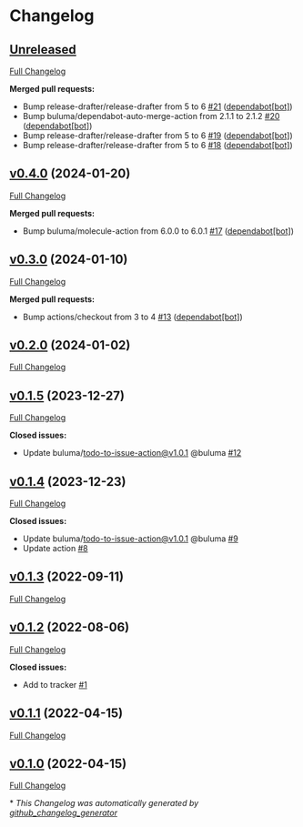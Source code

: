 # Changelog

## [Unreleased](https://github.com/buluma/ansible-role-elastic_repo/tree/HEAD)

[Full Changelog](https://github.com/buluma/ansible-role-elastic_repo/compare/v0.4.0...HEAD)

**Merged pull requests:**

- Bump release-drafter/release-drafter from 5 to 6 [\#21](https://github.com/buluma/ansible-role-elastic_repo/pull/21) ([dependabot[bot]](https://github.com/apps/dependabot))
- Bump buluma/dependabot-auto-merge-action from 2.1.1 to 2.1.2 [\#20](https://github.com/buluma/ansible-role-elastic_repo/pull/20) ([dependabot[bot]](https://github.com/apps/dependabot))
- Bump release-drafter/release-drafter from 5 to 6 [\#19](https://github.com/buluma/ansible-role-elastic_repo/pull/19) ([dependabot[bot]](https://github.com/apps/dependabot))
- Bump release-drafter/release-drafter from 5 to 6 [\#18](https://github.com/buluma/ansible-role-elastic_repo/pull/18) ([dependabot[bot]](https://github.com/apps/dependabot))

## [v0.4.0](https://github.com/buluma/ansible-role-elastic_repo/tree/v0.4.0) (2024-01-20)

[Full Changelog](https://github.com/buluma/ansible-role-elastic_repo/compare/v0.3.0...v0.4.0)

**Merged pull requests:**

- Bump buluma/molecule-action from 6.0.0 to 6.0.1 [\#17](https://github.com/buluma/ansible-role-elastic_repo/pull/17) ([dependabot[bot]](https://github.com/apps/dependabot))

## [v0.3.0](https://github.com/buluma/ansible-role-elastic_repo/tree/v0.3.0) (2024-01-10)

[Full Changelog](https://github.com/buluma/ansible-role-elastic_repo/compare/v0.2.0...v0.3.0)

**Merged pull requests:**

- Bump actions/checkout from 3 to 4 [\#13](https://github.com/buluma/ansible-role-elastic_repo/pull/13) ([dependabot[bot]](https://github.com/apps/dependabot))

## [v0.2.0](https://github.com/buluma/ansible-role-elastic_repo/tree/v0.2.0) (2024-01-02)

[Full Changelog](https://github.com/buluma/ansible-role-elastic_repo/compare/v0.1.5...v0.2.0)

## [v0.1.5](https://github.com/buluma/ansible-role-elastic_repo/tree/v0.1.5) (2023-12-27)

[Full Changelog](https://github.com/buluma/ansible-role-elastic_repo/compare/v0.1.4...v0.1.5)

**Closed issues:**

- Update buluma/todo-to-issue-action@v1.0.1 @buluma [\#12](https://github.com/buluma/ansible-role-elastic_repo/issues/12)

## [v0.1.4](https://github.com/buluma/ansible-role-elastic_repo/tree/v0.1.4) (2023-12-23)

[Full Changelog](https://github.com/buluma/ansible-role-elastic_repo/compare/v0.1.3...v0.1.4)

**Closed issues:**

- Update buluma/todo-to-issue-action@v1.0.1 @buluma [\#9](https://github.com/buluma/ansible-role-elastic_repo/issues/9)
- Update action [\#8](https://github.com/buluma/ansible-role-elastic_repo/issues/8)

## [v0.1.3](https://github.com/buluma/ansible-role-elastic_repo/tree/v0.1.3) (2022-09-11)

[Full Changelog](https://github.com/buluma/ansible-role-elastic_repo/compare/v0.1.2...v0.1.3)

## [v0.1.2](https://github.com/buluma/ansible-role-elastic_repo/tree/v0.1.2) (2022-08-06)

[Full Changelog](https://github.com/buluma/ansible-role-elastic_repo/compare/v0.1.1...v0.1.2)

**Closed issues:**

- Add to tracker [\#1](https://github.com/buluma/ansible-role-elastic_repo/issues/1)

## [v0.1.1](https://github.com/buluma/ansible-role-elastic_repo/tree/v0.1.1) (2022-04-15)

[Full Changelog](https://github.com/buluma/ansible-role-elastic_repo/compare/v0.1.0...v0.1.1)

## [v0.1.0](https://github.com/buluma/ansible-role-elastic_repo/tree/v0.1.0) (2022-04-15)

[Full Changelog](https://github.com/buluma/ansible-role-elastic_repo/compare/5daf720e129d3f955f61825bdbfab41d5b6f28af...v0.1.0)



\* *This Changelog was automatically generated by [github_changelog_generator](https://github.com/github-changelog-generator/github-changelog-generator)*
